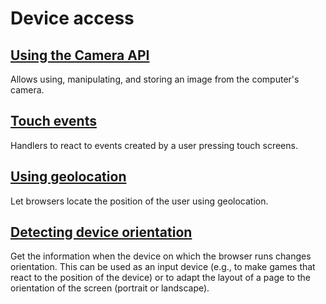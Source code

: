 # Device access

## [Using the Camera API](https://developer.mozilla.org/en-US/docs/DOM/Using_the_Camera_API)

Allows using, manipulating, and storing an image from the computer's camera.

## [Touch events](https://developer.mozilla.org/en-US/docs/DOM/Touch_events)

Handlers to react to events created by a user pressing touch screens.

## [Using geolocation](https://developer.mozilla.org/en-US/docs/Using_geolocation)

Let browsers locate the position of the user using geolocation.

## [Detecting device orientation](https://developer.mozilla.org/en-US/docs/Detecting_device_orientation)

Get the information when the device on which the browser runs changes orientation. This can be used as an input device (e.g., to make games that react to the position of the device) or to adapt the layout of a page to the orientation of the screen (portrait or landscape).
